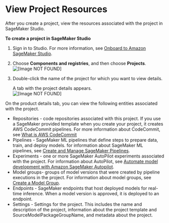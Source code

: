 # View Project Resources<a name="sagemaker-projects-resources"></a>

After you create a project, view the resources associated with the project in SageMaker Studio\.

**To create a project in SageMaker Studio**

1. Sign in to Studio\. For more information, see [Onboard to Amazon SageMaker Studio](gs-studio-onboard.md)\.

1. Choose **Components and registries**, and then choose **Projects**\.  
![\[Image NOT FOUND\]](http://docs.aws.amazon.com/sagemaker/latest/dg/images/projects/studio-projects.png)

1. Double\-click the name of the project for which you want to view details\.

   A tab with the project details appears\.  
![\[Image NOT FOUND\]](http://docs.aws.amazon.com/sagemaker/latest/dg/images/projects/view-project-details.png)

On the product details tab, you can view the following entities associated with the project\.
+ Repositories \- code repositories associated with this project\. If you use a SageMaker provided template when you create your project, it creates AWS CodeCommit pipelines\. For more information about CodeCommit, see [What is AWS CodeCommit](https://docs.aws.amazon.com/codecommit/latest/userguide/welcome.html)
+ Pipelines \- SageMaker ML pipelines that define steps to prepare data, train, and deploy models\. for information about SageMaker ML pipelines, see [Create and Manage SageMaker Pipelines](pipelines-build.md)\.
+ Experiments \- one or more SageMaker AutoPilot experiments associated with the project\. For information about AutoPilot, see [Automate model development with Amazon SageMaker Autopilot](autopilot-automate-model-development.md)\.
+ Model groups\- groups of model versions that were created by pipeline executions in the project\. For information about model groups, see [Create a Model Group](model-registry-model-group.md)\.
+ Endpoints \- SageMaker endpoints that host deployed models for real\-time inference\. When a model version is approved, it is deployed to an endpoint\.
+ Settings \- Settings for the project\. This includes the name and description of the project, information about the project template and SourceModelPackageGroupName, and metadata about the project\.